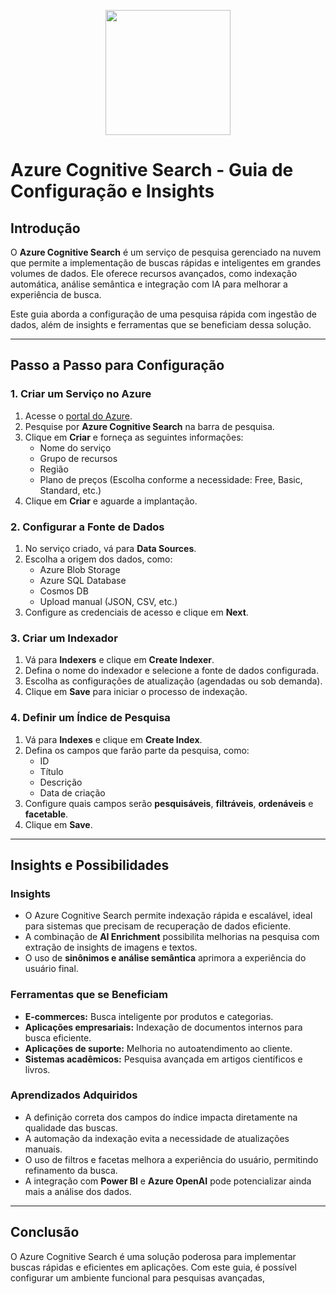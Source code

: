 <p align="center">
    <img src="https://assets.dio.me/xpMN4YI-bOqGIvgjN36_JYWEwE3f9h0ZgKTISyQ7-Nw/f:webp/q:80/w:480/L3RyYWNrcy8xNTliNTRkMS1iYmY0LTRmNzItYTcxNy02OTM5OGE3YWE2ODMucG5n" width="200px">
</p>


# Azure Cognitive Search - Guia de Configuração e Insights

## Introdução
O **Azure Cognitive Search** é um serviço de pesquisa gerenciado na nuvem que permite a implementação de buscas rápidas e inteligentes em grandes volumes de dados. Ele oferece recursos avançados, como indexação automática, análise semântica e integração com IA para melhorar a experiência de busca.

Este guia aborda a configuração de uma pesquisa rápida com ingestão de dados, além de insights e ferramentas que se beneficiam dessa solução.

---

## Passo a Passo para Configuração

### 1. Criar um Serviço no Azure
1. Acesse o [portal do Azure](https://portal.azure.com/).
2. Pesquise por **Azure Cognitive Search** na barra de pesquisa.
3. Clique em **Criar** e forneça as seguintes informações:
   - Nome do serviço
   - Grupo de recursos
   - Região
   - Plano de preços (Escolha conforme a necessidade: Free, Basic, Standard, etc.)
4. Clique em **Criar** e aguarde a implantação.

### 2. Configurar a Fonte de Dados
1. No serviço criado, vá para **Data Sources**.
2. Escolha a origem dos dados, como:
   - Azure Blob Storage
   - Azure SQL Database
   - Cosmos DB
   - Upload manual (JSON, CSV, etc.)
3. Configure as credenciais de acesso e clique em **Next**.

### 3. Criar um Indexador
1. Vá para **Indexers** e clique em **Create Indexer**.
2. Defina o nome do indexador e selecione a fonte de dados configurada.
3. Escolha as configurações de atualização (agendadas ou sob demanda).
4. Clique em **Save** para iniciar o processo de indexação.

### 4. Definir um Índice de Pesquisa
1. Vá para **Indexes** e clique em **Create Index**.
2. Defina os campos que farão parte da pesquisa, como:
   - ID
   - Título
   - Descrição
   - Data de criação
3. Configure quais campos serão **pesquisáveis**, **filtráveis**, **ordenáveis** e **facetable**.
4. Clique em **Save**.

---

## Insights e Possibilidades

### Insights
- O Azure Cognitive Search permite indexação rápida e escalável, ideal para sistemas que precisam de recuperação de dados eficiente.
- A combinação de **AI Enrichment** possibilita melhorias na pesquisa com extração de insights de imagens e textos.
- O uso de **sinônimos e análise semântica** aprimora a experiência do usuário final.

### Ferramentas que se Beneficiam
- **E-commerces:** Busca inteligente por produtos e categorias.
- **Aplicações empresariais:** Indexação de documentos internos para busca eficiente.
- **Aplicações de suporte:** Melhoria no autoatendimento ao cliente.
- **Sistemas acadêmicos:** Pesquisa avançada em artigos científicos e livros.

### Aprendizados Adquiridos
- A definição correta dos campos do índice impacta diretamente na qualidade das buscas.
- A automação da indexação evita a necessidade de atualizações manuais.
- O uso de filtros e facetas melhora a experiência do usuário, permitindo refinamento da busca.
- A integração com **Power BI** e **Azure OpenAI** pode potencializar ainda mais a análise dos dados.

---

## Conclusão
O Azure Cognitive Search é uma solução poderosa para implementar buscas rápidas e eficientes em aplicações. Com este guia, é possível configurar um ambiente funcional para pesquisas avançadas,
